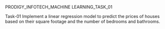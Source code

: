 PRODIGY_INFOTECH_MACHINE LEARNING_TASK_01

Task-01
Implement a linear regression model to predict the prices of houses based on their square footage and the number of bedrooms and bathrooms.
